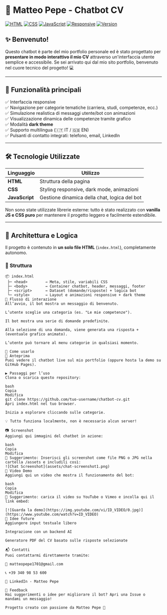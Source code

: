 # 🧠 Matteo Pepe - Chatbot CV

[![HTML](https://img.shields.io/badge/code-HTML-blue)](https://developer.mozilla.org/en-US/docs/Web/HTML)
[![CSS](https://img.shields.io/badge/style-CSS-blueviolet)](https://developer.mozilla.org/en-US/docs/Web/CSS)
[![JavaScript](https://img.shields.io/badge/script-JavaScript-yellow)](https://developer.mozilla.org/en-US/docs/Web/JavaScript)
[![Responsive](https://img.shields.io/badge/UI-Responsive-informational)]()
[![Version](https://img.shields.io/badge/version-1.0-green)]()

## ✨ Benvenuto!

Questo chatbot è parte del mio portfolio personale ed è stato progettato per **presentare in modo interattivo il mio CV** attraverso un'interfaccia utente semplice e accessibile. Se sei arrivato qui dal mio sito portfolio, benvenuto nel cuore tecnico del progetto! 💻

---

## 📌 Funzionalità principali

✅ Interfaccia responsive  
✅ Navigazione per categorie tematiche (carriera, studi, competenze, ecc.)  
✅ Simulazione realistica di messaggi utente/bot con animazioni  
✅ Visualizzazione dinamica delle competenze tramite grafico  
✅ Modalità **dark theme**  
✅ Supporto multilingua (🇮🇹 IT / 🇬🇧 EN)  
✅ Pulsanti di contatto integrati: telefono, email, LinkedIn  

---

## 🛠️ Tecnologie Utilizzate

| Linguaggio      | Utilizzo                                         |
|-----------------|--------------------------------------------------|
| **HTML**        | Struttura della pagina                          |
| **CSS**         | Styling responsive, dark mode, animazioni       |
| **JavaScript**  | Gestione dinamica della chat, logica del bot    |

Non sono state utilizzate librerie esterne: tutto è stato realizzato con **vanilla JS e CSS puro** per mantenere il progetto leggero e facilmente estendibile.

---

## 🧩 Architettura e Logica

Il progetto è contenuto in **un solo file HTML** (`index.html`), completamente autonomo.

### 📐 Struttura

```plaintext
📦 index.html
 ├─ <head>        → Meta, stile, variabili CSS
 ├─ <body>        → Container chatbot, header, messaggi, footer
 ├─ <script>      → Dataset (domande/risposte) + logica bot
 └─ <style>       → Layout e animazioni responsive + dark theme
🔄 Flusso di interazione
All’avvio, il bot mostra un messaggio di benvenuto.

L’utente sceglie una categoria (es. "Le mie competenze").

Il bot mostra una serie di domande predefinite.

Alla selezione di una domanda, viene generata una risposta + (eventuale grafico animato).

L’utente può tornare al menu categorie in qualsiasi momento.

🧪 Come usarlo
🔗 Anteprima
Puoi vedere il chatbot live sul mio portfolio (oppure hosta la demo su GitHub Pages).

▶️ Passaggi per l’uso
Clona o scarica questo repository:

bash
Copia
Modifica
git clone https://github.com/tuo-username/chatbot-cv.git
Apri index.html nel tuo browser.

Inizia a esplorare cliccando sulle categorie.

💡 Tutto funziona localmente, non è necessario alcun server!

📷 Screenshot
Aggiungi qui immagini del chatbot in azione:

bash
Copia
Modifica
📌 Suggerimento: Inserisci gli screenshot come file PNG o JPG nella cartella /assets e includili così:
![Chat Screenshot](assets/chat-screenshot1.png)
🎥 Video Demo
Aggiungi qui un video che mostra il funzionamento del bot:

bash
Copia
Modifica
📌 Suggerimento: carica il video su YouTube o Vimeo e incolla qui il link embed:

[![Guarda la demo](https://img.youtube.com/vi/ID_VIDEO/0.jpg)](https://www.youtube.com/watch?v=ID_VIDEO)
🚀 Idee future
Aggiungere input testuale libero

Integrazione con un backend AI

Generatore PDF del CV basato sulle risposte selezionate

📬 Contatti
Puoi contattarmi direttamente tramite:

📧 matteopepe1701@gmail.com

📞 +39 340 98 53 600

💼 LinkedIn - Matteo Pepe

💬 Feedback
Hai suggerimenti o idee per migliorare il bot? Apri una Issue o mandami un messaggio!

Progetto creato con passione da Matteo Pepe 💙
